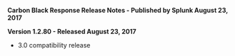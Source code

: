 **Carbon Black Response Release Notes - Published by Splunk August 23, 2017**


**Version 1.2.80 - Released August 23, 2017**

* 3.0 compatibility release
